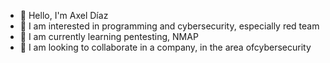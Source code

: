 - 👋 Hello, I'm Axel Díaz
- 👀 I am interested in programming and cybersecurity, especially red team
- 🌱 I am currently learning pentesting, NMAP
- 💞️ I am looking to collaborate in a company, in the area of ​​cybersecurity
